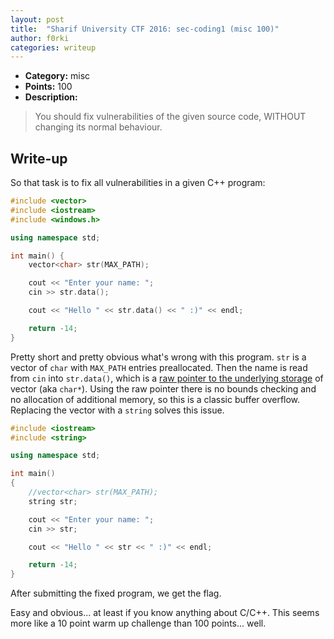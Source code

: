 ```yaml
---
layout: post
title:  "Sharif University CTF 2016: sec-coding1 (misc 100)"
author: f0rki
categories: writeup
---
```


* **Category:** misc
* **Points:** 100
* **Description:**

> You should fix vulnerabilities of the given source code, WITHOUT changing its
> normal behaviour.

## Write-up

So that task is to fix all vulnerabilities in a given C++ program:

```cpp
#include <vector>
#include <iostream>
#include <windows.h>

using namespace std;

int main() {
    vector<char> str(MAX_PATH);

    cout << "Enter your name: ";
    cin >> str.data();

    cout << "Hello " << str.data() << " :)" << endl;

    return -14;
}
```

Pretty short and pretty obvious what's wrong with this program. `str` is a
vector of `char` with `MAX_PATH` entries preallocated. Then the name is read
from `cin` into `str.data()`, which is a
[raw pointer to the underlying storage](http://en.cppreference.com/w/cpp/container/vector/data)
of vector (aka `char*`). Using the raw pointer there is no bounds checking and
no allocation of additional memory, so this is a classic buffer overflow.
Replacing the vector with a `string` solves this issue.

```cpp
#include <iostream>
#include <string>

using namespace std;

int main()
{
    //vector<char> str(MAX_PATH);
    string str;

    cout << "Enter your name: ";
    cin >> str;

    cout << "Hello " << str << " :)" << endl;

    return -14;
}
```

After submitting the fixed program, we get the flag.

Easy and obvious... at least if you know anything about C/C++. This seems more
like a 10 point warm up challenge than 100 points... well.
